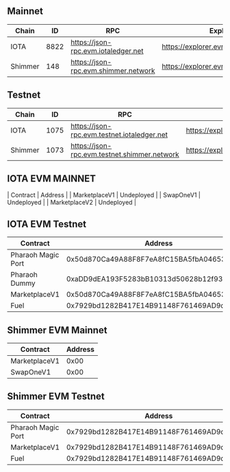 ## Mainnet
| Chain | ID | RPC | Explorer |
| --- | --- | --- | --- |
| IOTA | 8822 | https://json-rpc.evm.iotaledger.net | https://explorer.evm.iota.org | 
| Shimmer | 148 | https://json-rpc.evm.shimmer.network | https://explorer.evm.shimmer.network |

## Testnet
| Chain | ID | RPC | Explorer |
| --- | --- | --- | --- |
| IOTA | 1075 |            https://json-rpc.evm.testnet.iotaledger.net | https://explorer.evm.testnet.iotaledger.net |
| Shimmer | 1073 | https://json-rpc.evm.testnet.shimmer.network | https://explorer.evm.testnet.shimmer.network |

## IOTA EVM MAINNET
| Contract | Address |
| MarketplaceV1 | Undeployed |
| SwapOneV1 | Undeployed | 
| MarketplaceV2 | Undeployed |

## IOTA EVM Testnet
| Contract | Address | 
| --- | --- | 
| Pharaoh Magic Port |  0x50d870Ca49A88F8F7eA8fC15BA5fbA046534a273 |
| Pharaoh Dummy | 0xaDD9dEA193F5283bB10313d50628b12f93925674 |
| MarketplaceV1 | 0x50d870Ca49A88F8F7eA8fC15BA5fbA046534a273 |
| Fuel | 0x7929bd1282B417E14B91148F761469AD9d170Eb7 |  

## Shimmer EVM Mainnet
| Contract | Address |
| --- | --- |
| MarketplaceV1 | 0x00 |
| SwapOneV1 | 0x00 |

## Shimmer EVM Testnet
| Contract | Address | 
| --- | --- |
| Pharaoh Magic Port | 0x7929bd1282B417E14B91148F761469AD9d170Eb7 |
| MarketplaceV1 | 0x7929bd1282B417E14B91148F761469AD9d170Eb7 | 
| Fuel | 0x7929bd1282B417E14B91148F761469AD9d170Eb7 | 
